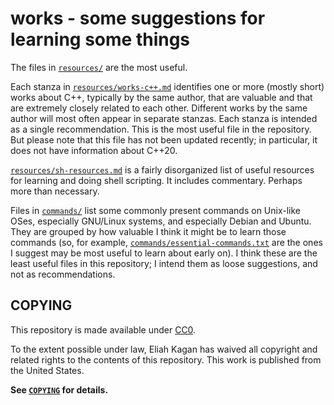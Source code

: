 # works - some suggestions for learning some things

The files in [`resources/`](resources/) are the most useful.

Each stanza in [`resources/works-c++.md`](resources/works-c++.md) identifies
one or more (mostly short) works about C++, typically by the same author, that
are valuable and that are extremely closely related to each other. Different
works by the same author will most often appear in separate stanzas. Each
stanza is intended as a single recommendation. This is the most useful file in
the repository. But please note that this file has not been updated recently;
in particular, it does not have information about C++20.

[`resources/sh-resources.md`](resources/sh-resources.md) is a fairly
disorganized list of useful resources for learning and doing shell scripting.
It includes commentary. Perhaps more than necessary.

Files in [`commands/`](commands/) list some commonly present commands on
Unix-like OSes, especially GNU/Linux systems, and especially Debian and Ubuntu.
They are grouped by how valuable I think it might be to learn those commands
(so, for example,
[`commands/essential-commands.txt`](commands/essential-commands.txt) are the
ones I suggest may be most useful to learn about early on). I think these are
the least useful files in this repository; I intend them as loose suggestions,
and not as recommendations.

## COPYING

This repository is made available under
[CC0](https://creativecommons.org/share-your-work/public-domain/cc0/).

To the extent possible under law, Eliah Kagan has waived all copyright and
related rights to the contents of this repository. This work is published from
the United States.

**See [`COPYING`](COPYING) for details.**
